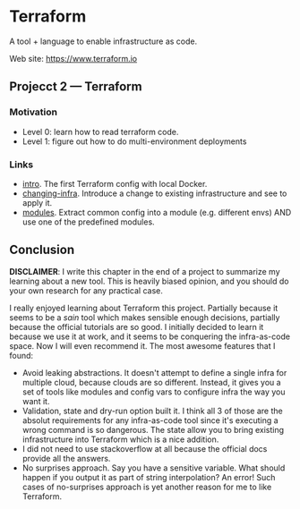# Terraform

A tool + language to enable infrastructure as code.

Web site: https://www.terraform.io

## Projecct 2 — Terraform

### Motivation

- Level 0: learn how to read terraform code.
- Level 1: figure out how to do multi-environment deployments

### Links

- [intro](/project3-terraform/intro). The first Terraform config with local Docker.
- [changing-infra](/project3-terraform/changing-infra). Introduce a change to existing infrastructure and see to apply it.
- [modules](/project3-terraform/modules). Extract common config into a module (e.g. different envs) AND use one of the predefined
modules.

## Conclusion

**DISCLAIMER**: I write this chapter in the end of a project to summarize my learning about a new tool. This is heavily biased
opinion, and you should do your own research for any practical case. 

I really enjoyed learning about Terraform this project. Partially because it seems to be a *sain* tool which makes sensible 
enough decisions, partially because the official tutorials are so good. I initially decided to learn it because we use 
it at work, and it seems to be conquering the infra-as-code space. Now I will even recommend it. The most awesome 
features that I found:

- Avoid leaking abstractions. It doesn't attempt to define a single infra for multiple cloud, because clouds are so different. 
Instead, it gives you a set of tools like modules and config vars to configure infra the way you want it.
- Validation, state and dry-run option built it. I think all 3 of those are the absolut requirements for any infra-as-code 
tool since it's executing a wrong command is so dangerous. The state allow you to bring existing infrastructure into 
Terraform which is a nice addition.
- I did not need to use stackoverflow at all because the official docs provide all the answers. 
- No surprises approach. Say you have a sensitive variable. What should happen if you output it as part of string 
interpolation? An error! Such cases of no-surprises approach is yet another reason for me to like Terraform. 
